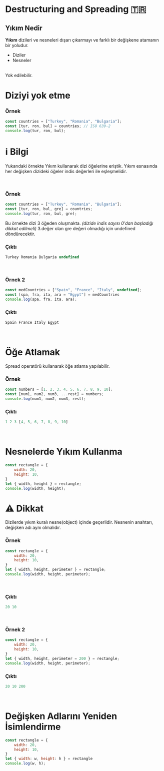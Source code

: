 # Destructuring and Spreading :tr:

## Yıkım Nedir
**Yıkım** dizileri ve nesneleri dışarı çıkarmayı ve farklı bir değişkene atamanın bir yoludur. <br>
- Diziler
- Nesneler
<br>
Yok edilebilir.

<br>

# Diziyi yok etme

### **Örnek** <br>

```javascript
const countries = ["Turkey", "Romania", "Bulgaria"];
const [tur, ron, bul] = countries; // ISO 639-2
console.log(tur, ron, bul);
```

# :information_source: Bilgi
Yukarıdaki örnekte Yıkım kullanarak dizi öğelerine eriştik. Yıkım esnasında her değişken dizideki öğeler indis değerleri ile eşleşmelidir.

<br>

### **Örnek**

```javascript
const countries = ["Turkey", "Romania", "Bulgaria"];
const [tur, ron, bul, gre] = countries;
console.log(tur, ron, bul, gre);
```

Bu örnekte dizi 3 öğeden oluşmakta. _(dizide indis sayısı 0'dan başladığı dikkat edilmeli)_ 3.değer olan gre değeri olmadığı için undefined döndürecektir. <br>

### Çıktı
```javascript
Turkey Romania Bulgaria undefined
```
<br>

### **Örnek 2**
```javascript
const medCountries = ["Spain", "France", "Italy", undefined];
const [spa, fra, ita, ara = "Egypt"] = medCountries
console.log(spa, fra, ita, ara);
```

### Çıktı
``` javascript
Spain France Italy Egypt
```
<br>

# Öğe Atlamak
Spread operatörü kullanarak öğe atlama yapılabilir. <br>

### **Örnek**
```javascript
const numbers = [1, 2, 3, 4, 5, 6, 7, 8, 9, 10];
const [num1, num2, num3, ...rest] = numbers;
console.log(num1, num2, num3, rest);
```

### Çıktı
```javascript
1 2 3 [4, 5, 6, 7, 8, 9, 10]
```
<br>

# Nesnelerde Yıkım Kullanma

```javascript
const rectangle = {
    width: 20,
    height: 10,
}
let { width, height } = rectangle;
console.log(width, height);
```

# :warning: Dikkat
Dizilerde yıkım kuralı nesne(object) içinde geçerlidir. Nesnenin anahtarı, değişken adı aynı olmalıdır.



### **Örnek**
```javascript
const rectangle = {
    width: 20,
    height: 10,
}
let { width, height, perimeter } = rectangle;
console.log(width, height, perimeter);
```
<br>

### Çıktı
```javascript
20 10
```
<br>

### Örnek 2
```javascript
const rectangle = {
    width: 20,
    height: 10,
}
let { width, height, perimeter = 200 } = rectangle;
console.log(width, height, perimeter);
```

### Çıktı
```javascript
20 10 200
```
<br>

# Değişken Adlarını Yeniden İsimlendirme

```javascript
const rectangle = {
    width: 20,
    height: 10,
}
let { width: w, height: h } = rectangle
console.log(w, h);
```
